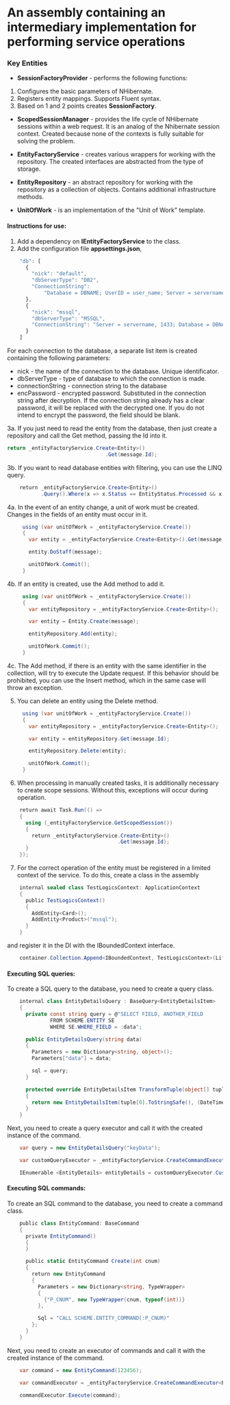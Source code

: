 # An assembly containing an intermediary implementation for performing service operations

### Key Entities

* **SessionFactoryProvider** - performs the following functions:
1. Configures the basic parameters of NHibernate.
2. Registers entity mappings. Supports Fluent syntax.
3. Based on 1 and 2 points creates **SessionFactory**.

* **ScopedSessionManager** - provides the life cycle of NHibernate sessions within a web request. It is an analog of the Nhibernate session context. Created because none of the contexts is fully suitable for solving the problem.

* **EntityFactoryService** - creates various wrappers for working with the repository. The created interfaces are abstracted from the type of storage.

* **EntityRepository** - an abstract repository for working with the repository as a collection of objects. Contains additional infrastructure methods.

* **UnitOfWork** - is an implementation of the "Unit of Work" template.

#### Instructions for use:

1. Add a dependency on **IEntityFactoryService** to the class.
2. Add the configuration file **appsettings.json**,

```javascript
    "db": [
      {
        "nick": "default",
        "dbServerType": "DB2",
        "ConnectionString": 
            "Database = DBNAME; UserID = user_name; Server = servername: 50000; CurrentSchema = SCHEME;"
      },
      {
        "nick": "mssql",
        "dbServerType": "MSSQL",
        "ConnectionString": "Server = servername, 1433; Database = DBNAME; User ID = user_name;"
      }
    ]
```

For each connection to the database, a separate list item is created containing the following parameters:
* nick - the name of the connection to the database. Unique identificator.
* dbServerType - type of database to which the connection is made.
* connectionString - connection string to the database
* encPassword - encrypted password. Substituted in the connection string after decryption. If the connection string already has a clear password, it will be replaced with the decrypted one. If you do not intend to encrypt the password, the field should be blank.

3a. If you just need to read the entity from the database, then just create a repository and call the Get method, passing the Id into it.

```csharp
return _entityFactoryService.Create<Entity>()
                                .Get(message.Id);
```

3b. If you want to read database entities with filtering, you can use the LINQ query.

```csharp
    return _entityFactoryService.Create<Entity>()
           .Query().Where(x => x.Status == EntityStatus.Processed && x.UpdateDate < DateTime.Today);
```

4a. In the event of an entity change, a unit of work must be created. Changes in the fields of an entity must occur in it.

```csharp
     using (var unitOfWork = _entityFactoryService.Create())
     {
       var entity = _entityFactoryService.Create<Entity>().Get(message.Id);

       entity.DoStaff(message);

       unitOfWork.Commit();
     }
```

4b. If an entity is created, use the Add method to add it.

```csharp
     using (var unitOfWork = _entityFactoryService.Create())
     {
       var entityRepository = _entityFactoryService.Create<Entity>();

       var entity = Entity.Create(message);

       entityRepository.Add(entity);

       unitOfWork.Commit();
     }
```

4c. The Add method, if there is an entity with the same identifier in the collection, will try to execute the Update request. If this behavior should be prohibited, you can use the Insert method, which in the same case will throw an exception.

5. You can delete an entity using the Delete method.

```csharp
     using (var unitOfWork = _entityFactoryService.Create())
     {
       var entityRepository = _entityFactoryService.Create<Entity>();

       var entity = entityRepository.Get(message.Id);

       entityRepository.Delete(entity);

       unitOfWork.Commit();
     }
```

6. When processing in manually created tasks, it is additionally necessary to create scope sessions. Without this, exceptions will occur during operation.

```csharp
    return await Task.Run(() =>
    {
      using (_entityFactoryService.GetScopedSession())
      {
        return _entityFactoryService.Create<Entity>()
                                    .Get(message.Id);
      }
    });
```

7. For the correct operation of the entity must be registered in a limited context of the service. To do this, create a class in the assembly

```csharp
    internal sealed class TestLogicsContext: ApplicationContext
    {
      public TestLogicsContext()
      {
        AddEntity<Card>();
        AddEntity<Product>("mssql");
      }
    }
```

and register it in the DI with the IBoundedContext interface.

```csharp
    container.Collection.Append<IBoundedContext, TestLogicsContext>(Lifestyle.Singleton);
```

#### Executing SQL queries:

To create a SQL query to the database, you need to create a query class.

```csharp
    internal class EntityDetailsQuery : BaseQuery<EntityDetailsItem>
    {
      private const string query = @"SELECT FIELD, ANOTHER_FIELD
              FROM SCHEME.ENTITY SE
              WHERE SE.WHERE_FIELD = :data";

      public EntityDetailsQuery(string data)
      {
        Parameters = new Dictionary<string, object>();
        Parameters["data"] = data;

        sql = query;
      }

      protected override EntityDetailsItem TransformTuple(object[] tuple, string[] aliases)
      {
        return new EntityDetailsItem(tuple[0].ToStringSafe(), (DateTime?)tuple[1]);
      }
    }
```

Next, you need to create a query executor and call it with the created instance of the command.

```csharp
    var query = new EntityDetailsQuery("keyData");

    var customQueryExecutor = _entityFactoryService.CreateCommandExecutor<EntityDetails>();

    IEnumerable <EntityDetails> entityDetails = customQueryExecutor.CustomQuery(query);
```

#### Executing SQL commands:

To create an SQL command to the database, you need to create a command class.

```csharp
    public class EntityCommand: BaseCommand
    {
      private EntityCommand()
      {
      }

      public static EntityCommand Create(int cnum)
      {
        return new EntityCommand
        {
          Parameters = new Dictionary<string, TypeWrapper>
          {
            {"P_CNUM", new TypeWrapper(cnum, typeof(int))}
          },

          Sql = "CALL SCHEME.ENTITY_COMMAND(:P_CNUM)"
        };
      }
    }
```

Next, you need to create an executor of commands and call it with the created instance of the command.

```csharp
    var command = new EntityCommand(123456);

    var commandExecutor = _entityFactoryService.CreateCommandExecutor<EntityCommand>();

    commandExecutor.Execute(command);
```
